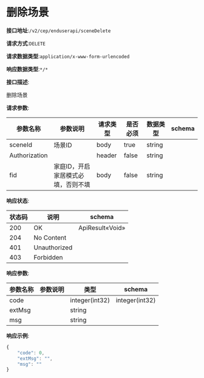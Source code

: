 # 删除场景


**接口地址**:`/v2/cep/enduserapi/sceneDelete`


**请求方式**:`DELETE`


**请求数据类型**:`application/x-www-form-urlencoded`


**响应数据类型**:`*/*`


**接口描述**:<p>删除场景</p>


**请求参数**:


| 参数名称      | 参数说明                           | 请求类型 | 是否必须 | 数据类型 | schema |
| ------------- | ---------------------------------- | -------- | -------- | -------- | ------ |
| sceneId       | 场景ID                             | body     | true     | string   |        |
| Authorization |                                    | header   | false    | string   |        |
| fid           | 家庭ID，开启家居模式必填，否则不填 | body     | false    | string   |        |


**响应状态**:


| 状态码 | 说明         | schema          |
| ------ | ------------ | --------------- |
| 200    | OK           | ApiResult«Void» |
| 204    | No Content   |                 |
| 401    | Unauthorized |                 |
| 403    | Forbidden    |                 |


**响应参数**:


| 参数名称 | 参数说明 | 类型           | schema         |
| -------- | -------- | -------------- | -------------- |
| code     |          | integer(int32) | integer(int32) |
| extMsg   |          | string         |                |
| msg      |          | string         |                |


**响应示例**:
```javascript
{
	"code": 0,
	"extMsg": "",
	"msg": ""
}
```
